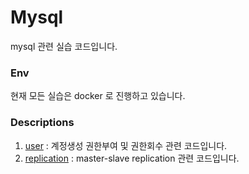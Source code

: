 # Mysql
mysql 관련 실습 코드입니다.

### Env
현재 모든 실습은 docker 로 진행하고 있습니다.

### Descriptions
1. [user](01_user/README.md) : 계정생성 권한부여 및 권한회수 관련 코드입니다.
2. [replication](02_replication/README.md) : master-slave replication 관련 코드입니다. 
